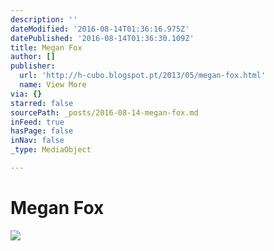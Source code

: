 ```yaml
---
description: ''
dateModified: '2016-08-14T01:36:16.975Z'
datePublished: '2016-08-14T01:36:30.109Z'
title: Megan Fox
author: []
publisher:
  url: 'http://h-cubo.blogspot.pt/2013/05/megan-fox.html'
  name: View More
via: {}
starred: false
sourcePath: _posts/2016-08-14-megan-fox.md
inFeed: true
hasPage: false
inNav: false
_type: MediaObject

---
```

# Megan Fox
![](https://the-grid-user-content.s3-us-west-2.amazonaws.com/8ed976b4-101f-42d5-aff9-ef43599e1359.jpg)